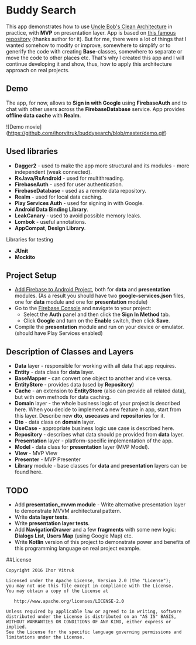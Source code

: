 # Buddy Search
This app demonstrates how to use [Uncle Bob's Clean Architecture](https://8thlight.com/blog/uncle-bob/2012/08/13/the-clean-architecture.html) in practice, with __MVP__ on presentation layer.
App is based on [this famous repository](https://github.com/android10/Android-CleanArchitecture) (thanks author for it).
But for me, there were a lot of things that I wanted somehow to modify or improve, somewhere to simplify or to generify the code with creating __Base__-classes, somewhere to separate or move the code to other places etc. That's why I created this app and I will continue developing it and show, thus, how to apply this architecture approach on real projects. 

## Demo
The app, for now, allows to __Sign in with Google__ using __FirebaseAuth__ and to chat with other users across the __FirebaseDatabase__ service. App provides __offline data cache__ with __Realm__.

![Demo movie]
(https://github.com/ihorvitruk/buddysearch/blob/master/demo.gif)

## Used libraries
* __Dagger2__ - used to make the app more structural and its modules - more independent (weak connected). 
* __RxJava/RxAndroid__ - used for multithreading.
* __FirebaseAuth__ - used for user authentication.
* __FirebaseDatabase__ - used as a remote data repository.
* __Realm__ - used for local data caching.
* __Play Services Auth__ - used for signing in with Google.
* __Android Data Binding Library__.
* __LeakCanary__ - used to avoid possible memory leaks.
* __Lombok__ - useful annotations.
* __AppCompat__, __Design Library__.

Libraries for testing
* __JUnit__
* __Mockito__

## Project Setup
* [Add Firebase to Android Project](https://firebase.google.com/docs/android/setup), both for __data__ and __presentation__ modules. (As a result you should have two __google-services.json__ files, one for __data__ module and one for __presentation__ module)
* Go to the [Firebase Console](https://console.firebase.google.com) and navigate to your project:
  * Select the **Auth** panel and then click the **Sign In Method** tab.
  * Click **Google** and turn on the **Enable** switch, then click **Save**.
* Compile the __presentation__ module and run on your device or emulator. (should have Play Services enabled)

## Description of Classes and Layers
* __Data__ layer - responsible for working with all data that app requires.
 * __Entity__ - data class for __data__ layer.
 * __BaseMapper__ - can convert one object to another and vice versa.
 * __EntityStore__ - provides data (used by __Repository__)
 * __Cache__ - an extension to __EntityStore__ (also can provide all related data), but with own methods for data caching.
* __Domain__ layer - the whole business logic of your project is described here. When you decide to implement a new feature in app, start from this layer. Describe new __dto__, __usecases__ and __repositories__ for it. 
 * __Dto__ - data class on __domain__ layer.
 * __UseCase__ - appropriate business logic use case is described here. 
 * __Repository__ - describes what data should pe provided from __data__ layer.
* __Presentation__ layer - platform-specific implementation of the app.
 * __Model__ - data class for __presentation__ layer (MVP Model).
 * __View__ - MVP View
 * __Presenter__ - MVP Presenter
* __Library__ module - base classes for __data__ and __presentation__ layers can be found here.

## TODO
* Add __presentation_mvvm module__ - Write alternative presentation layer to demonstrate MVVM architectural pattern.
* Write __data layer tests__.
* Write __presentation layer tests__.
* Add __NavigationDrawer__ and a few __fragments__ with some new logic: __Dialogs List, Users Map__ (using Google Map) etc. 
* Write __Kotlin__ version of this project to demonstrate power and benefits of this programming language on real project example.

##License

    Copyright 2016 Ihor Vitruk
    
    Licensed under the Apache License, Version 2.0 (the "License");
    you may not use this file except in compliance with the License.
    You may obtain a copy of the License at

       http://www.apache.org/licenses/LICENSE-2.0

    Unless required by applicable law or agreed to in writing, software
    distributed under the License is distributed on an "AS IS" BASIS,
    WITHOUT WARRANTIES OR CONDITIONS OF ANY KIND, either express or implied.
    See the License for the specific language governing permissions and
    limitations under the License.

